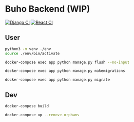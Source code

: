 # Buho Backend (WIP)

[![Django CI](https://github.com/bocabitlabs/buho-stocks-docker/actions/workflows/django.yml/badge.svg)](https://github.com/bocabitlabs/buho-stocks-docker/actions/workflows/django.yml) [![React CI](https://github.com/bocabitlabs/buho-stocks-docker/actions/workflows/react.yml/badge.svg)](https://github.com/bocabitlabs/buho-stocks-docker/actions/workflows/react.yml)


## User



```bash
python3 -m venv ./env
source ./env/bin/activate
```

```bash
docker-compose exec app python manage.py flush --no-input
```

```bash
docker-compose exec app python manage.py makemigrations
```

```bash
docker-compose exec app python manage.py migrate
```

## Dev

```bash
docker-compose build
```

```bash
docker-compose up --remove-orphans
```

